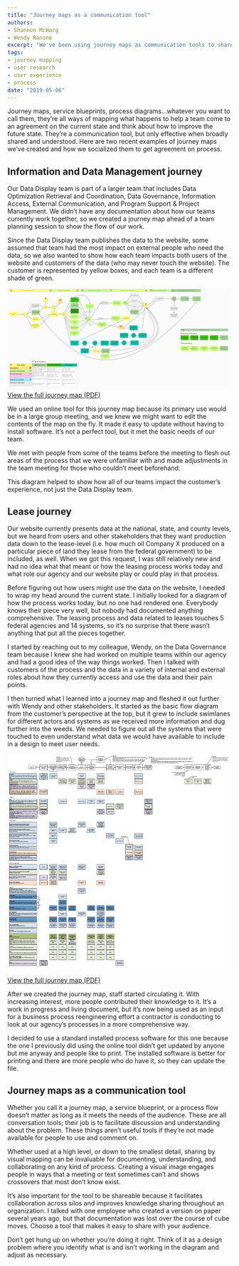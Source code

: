 ```yaml
---
title: "Journey maps as a communication tool"
authors:
- Shannon McHarg
- Wendy Ranone
excerpt: "We've been using journey maps as communication tools to share domain knowledge and information about user experiences."
tags:
- journey mapping
- user research
- user experience
- process
date: "2019-05-06"
---
```


Journey maps, service blueprints, process diagrams…whatever you want to call them, they’re all ways of mapping what happens to help a team come to an agreement on the current state and think about how to improve the future state. They’re a communication tool, but only effective when broadly shared and understood.  Here are two recent examples of journey maps we’ve created and how we socialized them to get agreement on process.

## Information and Data Management journey

Our Data Display team is part of a larger team that includes Data Optimization Retrieval and Coordination, Data Governance, Information Access, External Communication, and Program Support & Project Management. We didn’t have any documentation about how our teams currently work together, so we created a journey map ahead of a team planning session  to show the flow of our work.

Since the Data Display team publishes the data to the website, some assumed that team had the most impact on external people who need the data, so we also wanted to show how each team impacts both users of the website and customers of the data (who may never touch the website). The customer is represented by yellow boxes, and each team is a different shade of green.

![Screenshot of Information and Data Management journey map](./IDM_Journey.PNG)
[View the full journey map (PDF)](./IDM_Journey.pdf)

We used an online tool for this journey map because its primary use would be in a large group meeting, and we knew we might want to edit the contents of the map on the fly. It made it easy to update without having to install software. It’s not a perfect tool, but it met the basic needs of our team.

We met with people from some of the teams before the meeting to flesh out areas of the process that we were unfamiliar with and made adjustments in the team meeting for those who couldn’t meet beforehand.

This diagram helped to show how all of our teams impact the customer’s experience, not just the Data Display team.

## Lease journey

Our website currently presents data at the national, state, and county levels, but we heard from users and other stakeholders that they want production data down to the lease-level (i.e. how much oil Company X produced on a particular piece of land they lease from the federal government) to be included, as well. When we got this request, I was still relatively new and had no idea what that meant or how the leasing process works today and what role our agency and our website play or could play in that process.

Before figuring out how users might use the data on the website, I needed to wrap my head around the current state. I initially looked for a diagram of how the process works today, but no one had rendered one. Everybody knows their piece very well, but nobody had documented anything comprehensive. The leasing process and data related to leases touches 5 federal agencies and 14 systems, so it’s no surprise that there wasn’t anything that put all the pieces together.

I started by reaching out to my colleague, Wendy, on the Data Governance team because I knew she had worked on multiple teams within our agency and had a good idea of the way things worked.  Then I talked with customers of the process and the data in a variety of internal and external roles about how they currently access and use the data and their pain points.

I then turned what I learned into a journey map and fleshed it out further with Wendy and other stakeholders. It started as the basic flow diagram from the customer’s perspective at the top, but it grew to include swimlanes for different actors and systems as we received more information and dug further into the weeds. We needed to figure out all the systems that were touched to even understand what data we would have available to include in a design to meet user needs.

![Screenshot of lease journey map](./Lease_Journey.PNG)

[View the full journey map (PDF)](./LeaseLevelJourneyMap_040519.pdf)


After we created the journey map, staff started circulating it. With increasing interest, more people contributed their knowledge to it. It’s a work in progress and living document, but it’s now being used as an input for a business process reengineering effort a contractor is conducting to look at our agency’s processes in a more comprehensive way.

I decided to use a standard installed process software for this one because the one I previously did using the online tool didn’t get updated by anyone but me anyway and people like to print.  The installed software is better for printing and there are more people who do have it, so they can update the file.

## Journey maps as a communication tool

Whether you call it a journey map, a service blueprint, or a process flow doesn’t matter as long as it meets the needs of the audience. These are all conversation tools; their job is to facilitate discussion and understanding about the problem. These things aren’t useful tools if they’re not made available for people to use and comment on.

Whether used at a high level, or down to the smallest detail, sharing by visual mapping can be invaluable for documenting, understanding, and collaborating on any kind of process. Creating a visual image engages people in ways that a meeting or text sometimes can’t and shows crossovers that most don’t know exist.

It’s also important for the tool to be shareable because it facilitates collaboration across silos and improves knowledge sharing throughout an organization. I talked with one employee who created a version on paper several years ago, but that documentation was lost over the course of cube moves. Choose a tool that makes it easy to share with your audience.

Don’t get hung up on whether you’re doing it right. Think of it as a design problem where you identify what is and isn’t working in the diagram and adjust as necessary.
